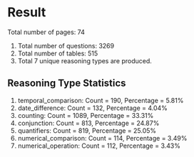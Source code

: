 # Result<br/>
Total number of pages: 74<br/>
1. Total number of questions: 3269<br/>
2. Total number of tables: 515<br/>
3. Total 7 unique reasoning types are produced.<br/>
## **Reasoning Type Statistics**<br/>
1. temporal_comparison: Count = 190, Percentage = 5.81%<br/>
2. date_difference: Count = 132, Percentage = 4.04%<br/>
3. counting: Count = 1089, Percentage = 33.31%<br/>
4. conjunction: Count = 813, Percentage = 24.87%<br/>
5. quantifiers: Count = 819, Percentage = 25.05%<br/>
6. numerical_comparison: Count = 114, Percentage = 3.49%<br/>
7. numerical_operation: Count = 112, Percentage = 3.43%<br/>
